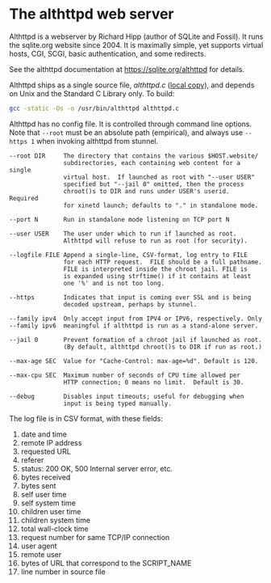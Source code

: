 # The althttpd web server

Althttpd is a webserver by Richard Hipp (author of SQLite
and Fossil). It runs the sqlite.org website since 2004.
It is maximally simple, yet supports virtual hosts, CGI,
SCGI, basic authentication, and some redirects.

See the althttpd documentation at <https://sqlite.org/althttpd>
for details.

Althttpd ships as a single source file, *althttpd.c*
([local copy](./althttpd.c)), and depends on Unix and
the Standard C Library only. To build:

```sh
gcc -static -Os -o /usr/bin/althttpd althttpd.c
```

Althttpd has no config file. It is controlled through command line
options. Note that `--root` must be an absolute path (empirical),
and always use `--https 1` when invoking althttpd from stunnel.

```text
--root DIR     The directory that contains the various $HOST.website/
               subdirectories, each containing web content for a single
               virtual host.  If launched as root with "--user USER"
               specified but "--jail 0" omitted, then the process
               chroot()s to DIR and runs under USER's userid.  Required
               for xinetd launch; defaults to "." in standalone mode.

--port N       Run in standalone mode listening on TCP port N

--user USER    The user under which to run if launched as root.
               Althttpd will refuse to run as root (for security).

--logfile FILE Append a single-line, CSV-format, log entry to FILE
               for each HTTP request.  FILE should be a full pathname.
               FILE is interpreted inside the chroot jail. FILE is
               is expanded using strftime() if it contains at least
               one '%' and is not too long.

--https        Indicates that input is coming over SSL and is being
               decoded upstream, perhaps by stunnel.

--family ipv4  Only accept input from IPV4 or IPV6, respectively. Only
--family ipv6  meaningful if althttpd is run as a stand-alone server.

--jail 0       Prevent formation of a chroot jail if launched as root.
               (By default, althttpd chroot()s to DIR if run as root.)

--max-age SEC  Value for "Cache-Control: max-age=%d". Default is 120.

--max-cpu SEC  Maximum number of seconds of CPU time allowed per
               HTTP connection; 0 means no limit.  Default is 30.

--debug        Disables input timeouts; useful for debugging when
               input is being typed manually.
```

The log file is in CSV format, with these fields:

 1. date and time
 2. remote IP address
 3. requested URL
 4. referer
 5. status: 200 OK, 500 Internal server error, etc.
 6. bytes received
 7. bytes sent
 8. self user time
 9. self system time
10. children user time
11. children system time
12. total wall-clock time
13. request number for same TCP/IP connection
14. user agent
15. remote user
16. bytes of URL that correspond to the SCRIPT_NAME
17. line number in source file
